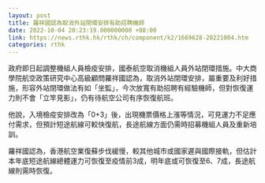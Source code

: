 ```yaml
---
layout: post
title: 羅祥國認為取消外站閉環安排有助招聘機師
date: 2022-10-04 20:23:19.000000000 +08:00
link: https://news.rthk.hk/rthk/ch/component/k2/1669628-20221004.htm
categories: rthk
---
```


政府即日起調整機組人員檢疫安排，國泰航空取消機組人員外站閉環措施。中大商學院航空政策研究中心高級顧問羅祥國認為，取消外站閉環安排，屬重要及利好措施，形容外站閉環做法有如「坐監」，今次放寬有助招聘有經驗機師，但對恢復運力則不會「立竿見影」，仍有待航空公司有序恢復航班。

他說，入境檢疫安排改為「0+3」後，出現機票價格上漲等情況，可見運力不足應付需求，但預計短途航線可較快復航，長途航線方面仍需時招募機組人員及重新培訓。

羅祥國認為，香港航空業復蘇步伐緩慢，較其他城市或國家遲與國際接軌，但估計本年底短途航線總體運力可恢復至疫情前3成，明年底或可恢復至6、7成，長途航線則需時恢復。
